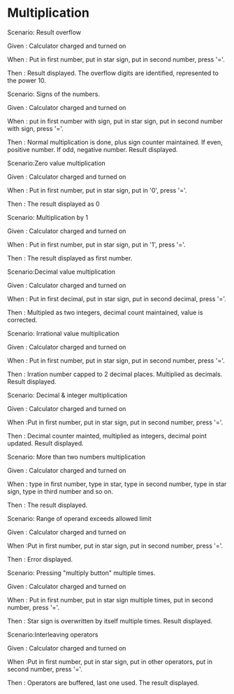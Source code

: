 # Multiplication

Scenario: Result overflow

Given : Calculator charged and turned on

When : Put in first number, put in star sign, put in second number, press '='.

Then : Result displayed. The overflow digits are identified, represented to
the power 10.

Scenario: Signs of the numbers.

Given : Calculator charged and turned on

When : put in first number with sign, put in star sign, put in second number
with sign, press '='.

Then : Normal multiplication is done, plus sign counter maintained. If even,
positive number. If odd, negative number. Result displayed.

Scenario:Zero value multiplication

Given : Calculator charged and turned on

When : Put in first number, put in star sign, put in '0', press '='.

Then : The result displayed as 0

Scenario: Multiplication by 1

Given : Calculator charged and turned on

When : Put in first number, put in star sign, put in '1', press '='.

Then : The result displayed as first number.

Scenario:Decimal value multiplication

Given : Calculator charged and turned on

When : Put in first decimal, put in star sign, put in second decimal, press '='.

Then : Multipled as two integers, decimal count maintained, value is corrected.

Scenario: Irrational value multiplication

Given : Calculator charged and turned on

When : Put in first number, put in star sign, put in second number, press '='.

Then : Irration number capped to 2 decimal places. Multiplied as decimals.
Result displayed.

Scenario: Decimal & integer multiplication

Given : Calculator charged and turned on

When :Put in first number, put in star sign, put in second number, press '='.

Then : Decimal counter mainted, multiplied as integers, decimal point updated.
Result displayed.

Scenario: More than two numbers multiplication

Given : Calculator charged and turned on

When : type in first number, type in star, type in second number, type in star sign,
type in third number and so on.

Then : The result displayed.

Scenario: Range of operand exceeds allowed limit

Given : Calculator charged and turned on

When :Put in first number, put in star sign, put in second number, press '='.

Then : Error displayed.

Scenario: Pressing "multiply button" multiple times.

Given : Calculator charged and turned on

When : Put in first number, put in star sign multiple times, put in
second number, press '='.

Then : Star sign is overwritten by itself multiple times. Result displayed.

Scenario:Interleaving operators

Given : Calculator charged and turned on

When :Put in first number, put in star sign, put in other operators,
put in second number, press '='.

Then : Operators are buffered, last one used. The result displayed.
